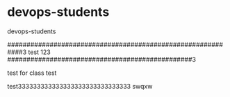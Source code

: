 # devops-students
devops-students

############################################################3
test 123
################################################3


test for class
test

test333333333333333333333333333333
swqxw
